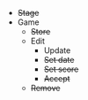 - ~~Stage~~
- Game
  - ~~Store~~
  - Edit
    - Update
    - ~~Set date~~
    - ~~Set score~~
    - ~~Accept~~
  - ~~Remove~~